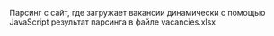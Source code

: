 Парсинг с сайт, где загружает вакансии динамически с помощью JavaScript
результат парсинга в файле vacancies.xlsx
